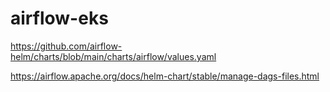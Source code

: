 # airflow-eks

https://github.com/airflow-helm/charts/blob/main/charts/airflow/values.yaml

https://airflow.apache.org/docs/helm-chart/stable/manage-dags-files.html